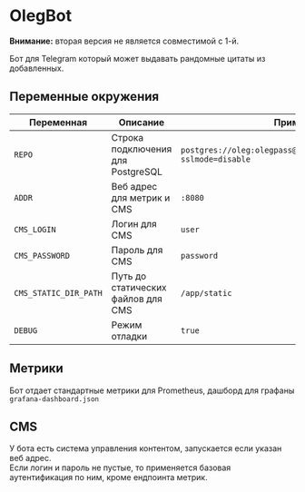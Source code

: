 # OlegBot

**Внимание:** вторая версия не является совместимой с 1-й.

Бот для Telegram который может выдавать рандомные цитаты из добавленных.

## Переменные окружения

| Переменная            | Описание                           | Пример                                                            |
| --------------------- | ---------------------------------- | ----------------------------------------------------------------- |
| `REPO`                | Строка подключения для PostgreSQL  | `postgres://oleg:olegpass@localhost:5432/olegbot?sslmode=disable` |
| `ADDR`                | Веб адрес для метрик и CMS         | `:8080`                                                           |
| `CMS_LOGIN`           | Логин для CMS                      | `user`                                                            |
| `CMS_PASSWORD`        | Пароль для CMS                     | `password`                                                        |
| `CMS_STATIC_DIR_PATH` | Путь до статических файлов для CMS | `/app/static`                                                     |
| `DEBUG`               | Режим отладки                      | `true`                                                            |

## Метрики

Бот отдает стандартные метрики для Prometheus, дашборд для графаны `grafana-dashboard.json`

## CMS

У бота есть система управления контентом, запускается если указан веб адрес.  
Если логин и пароль не пустые, то применяется базовая аутентификация по ним, кроме ендпоинта метрик.
